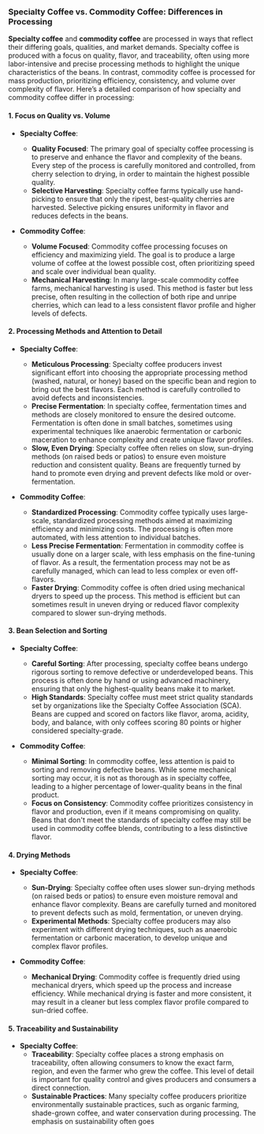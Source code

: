 ### Specialty Coffee vs. Commodity Coffee: Differences in Processing

**Specialty coffee** and **commodity coffee** are processed in ways that reflect their differing goals, qualities, and market demands. Specialty coffee is produced with a focus on quality, flavor, and traceability, often using more labor-intensive and precise processing methods to highlight the unique characteristics of the beans. In contrast, commodity coffee is processed for mass production, prioritizing efficiency, consistency, and volume over complexity of flavor. Here’s a detailed comparison of how specialty and commodity coffee differ in processing:

#### 1. **Focus on Quality vs. Volume**

- **Specialty Coffee**:
  - **Quality Focused**: The primary goal of specialty coffee processing is to preserve and enhance the flavor and complexity of the beans. Every step of the process is carefully monitored and controlled, from cherry selection to drying, in order to maintain the highest possible quality.
  - **Selective Harvesting**: Specialty coffee farms typically use hand-picking to ensure that only the ripest, best-quality cherries are harvested. Selective picking ensures uniformity in flavor and reduces defects in the beans.
  
- **Commodity Coffee**:
  - **Volume Focused**: Commodity coffee processing focuses on efficiency and maximizing yield. The goal is to produce a large volume of coffee at the lowest possible cost, often prioritizing speed and scale over individual bean quality.
  - **Mechanical Harvesting**: In many large-scale commodity coffee farms, mechanical harvesting is used. This method is faster but less precise, often resulting in the collection of both ripe and unripe cherries, which can lead to a less consistent flavor profile and higher levels of defects.

#### 2. **Processing Methods and Attention to Detail**

- **Specialty Coffee**:
  - **Meticulous Processing**: Specialty coffee producers invest significant effort into choosing the appropriate processing method (washed, natural, or honey) based on the specific bean and region to bring out the best flavors. Each method is carefully controlled to avoid defects and inconsistencies.
  - **Precise Fermentation**: In specialty coffee, fermentation times and methods are closely monitored to ensure the desired outcome. Fermentation is often done in small batches, sometimes using experimental techniques like anaerobic fermentation or carbonic maceration to enhance complexity and create unique flavor profiles.
  - **Slow, Even Drying**: Specialty coffee often relies on slow, sun-drying methods (on raised beds or patios) to ensure even moisture reduction and consistent quality. Beans are frequently turned by hand to promote even drying and prevent defects like mold or over-fermentation.

- **Commodity Coffee**:
  - **Standardized Processing**: Commodity coffee typically uses large-scale, standardized processing methods aimed at maximizing efficiency and minimizing costs. The processing is often more automated, with less attention to individual batches.
  - **Less Precise Fermentation**: Fermentation in commodity coffee is usually done on a larger scale, with less emphasis on the fine-tuning of flavor. As a result, the fermentation process may not be as carefully managed, which can lead to less complex or even off-flavors.
  - **Faster Drying**: Commodity coffee is often dried using mechanical dryers to speed up the process. This method is efficient but can sometimes result in uneven drying or reduced flavor complexity compared to slower sun-drying methods.

#### 3. **Bean Selection and Sorting**

- **Specialty Coffee**:
  - **Careful Sorting**: After processing, specialty coffee beans undergo rigorous sorting to remove defective or underdeveloped beans. This process is often done by hand or using advanced machinery, ensuring that only the highest-quality beans make it to market.
  - **High Standards**: Specialty coffee must meet strict quality standards set by organizations like the Specialty Coffee Association (SCA). Beans are cupped and scored on factors like flavor, aroma, acidity, body, and balance, with only coffees scoring 80 points or higher considered specialty-grade.

- **Commodity Coffee**:
  - **Minimal Sorting**: In commodity coffee, less attention is paid to sorting and removing defective beans. While some mechanical sorting may occur, it is not as thorough as in specialty coffee, leading to a higher percentage of lower-quality beans in the final product.
  - **Focus on Consistency**: Commodity coffee prioritizes consistency in flavor and production, even if it means compromising on quality. Beans that don't meet the standards of specialty coffee may still be used in commodity coffee blends, contributing to a less distinctive flavor.

#### 4. **Drying Methods**

- **Specialty Coffee**:
  - **Sun-Drying**: Specialty coffee often uses slower sun-drying methods (on raised beds or patios) to ensure even moisture removal and enhance flavor complexity. Beans are carefully turned and monitored to prevent defects such as mold, fermentation, or uneven drying.
  - **Experimental Methods**: Specialty coffee producers may also experiment with different drying techniques, such as anaerobic fermentation or carbonic maceration, to develop unique and complex flavor profiles.

- **Commodity Coffee**:
  - **Mechanical Drying**: Commodity coffee is frequently dried using mechanical dryers, which speed up the process and increase efficiency. While mechanical drying is faster and more consistent, it may result in a cleaner but less complex flavor profile compared to sun-dried coffee.

#### 5. **Traceability and Sustainability**

- **Specialty Coffee**:
  - **Traceability**: Specialty coffee places a strong emphasis on traceability, often allowing consumers to know the exact farm, region, and even the farmer who grew the coffee. This level of detail is important for quality control and gives producers and consumers a direct connection.
  - **Sustainable Practices**: Many specialty coffee producers prioritize environmentally sustainable practices, such as organic farming, shade-grown coffee, and water conservation during processing. The emphasis on sustainability often goes